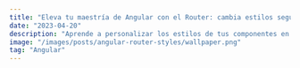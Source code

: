 ```yaml
---
title: "Eleva tu maestría de Angular con el Router: cambia estilos según la ruta"
date: "2023-04-20"
description: "Aprende a personalizar los estilos de tus componentes en función de la ruta en la que te encuentres con la directiva routerLinkActive del Router de Angular. En este post, te explicamos cómo utilizarla para hacer que cada ruta tenga su propio estilo y mejorar así tus aplicaciones de Angular. ¡Empecemos!"
image: "/images/posts/angular-router-styles/wallpaper.png"
tag: "Angular"
---
```

